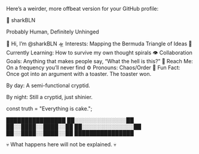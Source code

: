 Here’s a weirder, more offbeat version for your GitHub profile:

🦈 sharkBLN

Probably Human, Definitely Unhinged

👾 Hi, I’m @sharkBLN
🛸 Interests: Mapping the Bermuda Triangle of Ideas
🧠 Currently Learning: How to survive my own thought spirals
👁️ Collaboration Goals: Anything that makes people say, “What the hell is this?”
📡 Reach Me: On a frequency you’ll never find
⚙️ Pronouns: Chaos/Order
🎲 Fun Fact: Once got into an argument with a toaster. The toaster won.

By day: A semi-functional cryptid.

By night: Still a cryptid, just shinier.

const truth = "Everything is cake.";

████████████████
██░░░░░░░░░░░░░░██
██░░████░░████░░██
██░░░░░░░░░░░░░░██
██░░████░░████░░██
████████████████

💀 What happens here will not be explained. 💀
